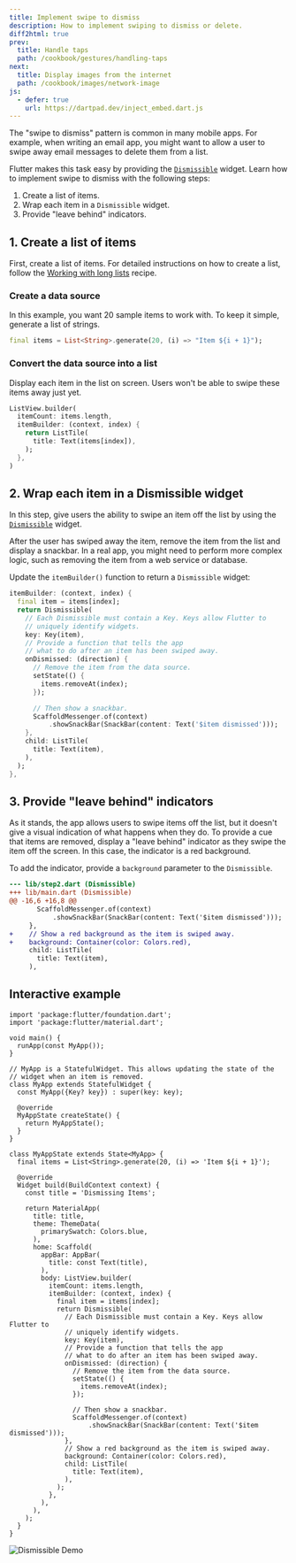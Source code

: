 ```yaml
---
title: Implement swipe to dismiss
description: How to implement swiping to dismiss or delete.
diff2html: true
prev:
  title: Handle taps
  path: /cookbook/gestures/handling-taps
next:
  title: Display images from the internet
  path: /cookbook/images/network-image
js:
  - defer: true
    url: https://dartpad.dev/inject_embed.dart.js
---
```


<?code-excerpt path-base="cookbook/gestures/dismissible"?>

The "swipe to dismiss" pattern is common in many mobile apps.
For example, when writing an email app,
you might want to allow a user to swipe away
email messages to delete them from a list.

Flutter makes this task easy by providing the
[`Dismissible`][] widget.
Learn how to implement swipe to dismiss with the following steps:

  1. Create a list of items.
  2. Wrap each item in a `Dismissible` widget.
  3. Provide "leave behind" indicators.

## 1. Create a list of items

First, create a list of items. For detailed
instructions on how to create a list,
follow the [Working with long lists][] recipe.

### Create a data source

In this example,
you want 20 sample items to work with.
To keep it simple, generate a list of strings.

<!-- skip -->
```dart
final items = List<String>.generate(20, (i) => "Item ${i + 1}");
```

### Convert the data source into a list

Display each item in the list on screen. Users won't
be able to swipe these items away just yet.

<?code-excerpt "lib/step1.dart (ListView)" replace="/^body: //g;/,$//g"?>
```dart
ListView.builder(
  itemCount: items.length,
  itemBuilder: (context, index) {
    return ListTile(
      title: Text(items[index]),
    );
  },
)
```

## 2. Wrap each item in a Dismissible widget

In this step,
give users the ability to swipe an item off the list by using the
[`Dismissible`][] widget.

After the user has swiped away the item,
remove the item from the list and display a snackbar.
In a real app, you might need to perform more complex logic,
such as removing the item from a web service or database.

Update the `itemBuilder()` function to return a `Dismissible` widget:

<?code-excerpt "lib/step2.dart (Dismissible)"?>
```dart
itemBuilder: (context, index) {
  final item = items[index];
  return Dismissible(
    // Each Dismissible must contain a Key. Keys allow Flutter to
    // uniquely identify widgets.
    key: Key(item),
    // Provide a function that tells the app
    // what to do after an item has been swiped away.
    onDismissed: (direction) {
      // Remove the item from the data source.
      setState(() {
        items.removeAt(index);
      });

      // Then show a snackbar.
      ScaffoldMessenger.of(context)
          .showSnackBar(SnackBar(content: Text('$item dismissed')));
    },
    child: ListTile(
      title: Text(item),
    ),
  );
},
```

## 3. Provide "leave behind" indicators

As it stands,
the app allows users to swipe items off the list, but it doesn't
give a visual indication of what happens when they do.
To provide a cue that items are removed,
display a "leave behind" indicator as they
swipe the item off the screen. In this case,
the indicator is a red background.

To add the indicator,
provide a `background` parameter to the `Dismissible`.

<?code-excerpt "lib/{step2,main}.dart (Dismissible)"?>
```diff
--- lib/step2.dart (Dismissible)
+++ lib/main.dart (Dismissible)
@@ -16,6 +16,8 @@
       ScaffoldMessenger.of(context)
           .showSnackBar(SnackBar(content: Text('$item dismissed')));
     },
+    // Show a red background as the item is swiped away.
+    background: Container(color: Colors.red),
     child: ListTile(
       title: Text(item),
     ),
```

## Interactive example

<?code-excerpt "lib/main.dart"?>
```run-dartpad:theme-light:mode-flutter:run-true:width-100%:height-600px:split-60:ga_id-interactive_example:null_safety-true
import 'package:flutter/foundation.dart';
import 'package:flutter/material.dart';

void main() {
  runApp(const MyApp());
}

// MyApp is a StatefulWidget. This allows updating the state of the
// widget when an item is removed.
class MyApp extends StatefulWidget {
  const MyApp({Key? key}) : super(key: key);

  @override
  MyAppState createState() {
    return MyAppState();
  }
}

class MyAppState extends State<MyApp> {
  final items = List<String>.generate(20, (i) => 'Item ${i + 1}');

  @override
  Widget build(BuildContext context) {
    const title = 'Dismissing Items';

    return MaterialApp(
      title: title,
      theme: ThemeData(
        primarySwatch: Colors.blue,
      ),
      home: Scaffold(
        appBar: AppBar(
          title: const Text(title),
        ),
        body: ListView.builder(
          itemCount: items.length,
          itemBuilder: (context, index) {
            final item = items[index];
            return Dismissible(
              // Each Dismissible must contain a Key. Keys allow Flutter to
              // uniquely identify widgets.
              key: Key(item),
              // Provide a function that tells the app
              // what to do after an item has been swiped away.
              onDismissed: (direction) {
                // Remove the item from the data source.
                setState(() {
                  items.removeAt(index);
                });

                // Then show a snackbar.
                ScaffoldMessenger.of(context)
                    .showSnackBar(SnackBar(content: Text('$item dismissed')));
              },
              // Show a red background as the item is swiped away.
              background: Container(color: Colors.red),
              child: ListTile(
                title: Text(item),
              ),
            );
          },
        ),
      ),
    );
  }
}
```

<noscript>
  <img src="/assets/images/docs/cookbook/dismissible.gif" alt="Dismissible Demo" class="site-mobile-screenshot" />
</noscript>


[`Dismissible`]: {{site.api}}/flutter/widgets/Dismissible-class.html
[Working with long lists]: {{site.url}}/cookbook/lists/long-lists
